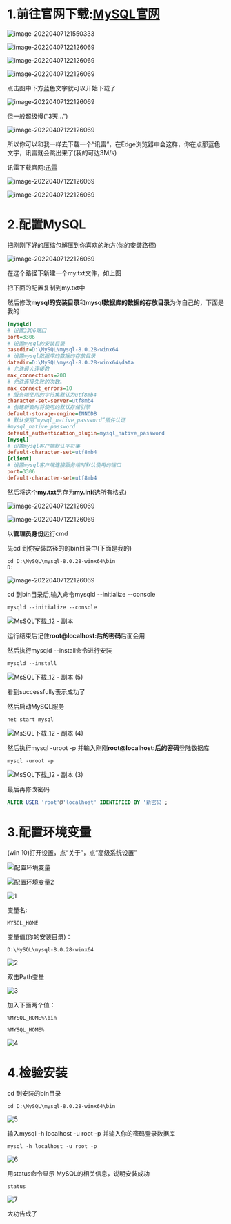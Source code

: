 # 1.前往官网下载:[MySQL官网](https://www.mysql.com/)

![image-20220407121550333](image/MsSQL下载_1.png)



![image-20220407122126069](image/MsSQL下载_2.png)

![image-20220407122126069](image/MsSQL下载_3.png)

![image-20220407122126069](image/MsSQL下载_4.png)

点击图中下方蓝色文字就可以开始下载了

![image-20220407122126069](image/MsSQL下载_7.png)

但一般超级慢(“3天...”)

![image-20220407122126069](image/MsSQL下载_6.png)

所以你可以和我一样去下载一个“讯雷”，在Edge浏览器中会这样，你在点那蓝色文字，讯雷就会跳出来了(我的可达3M/s)

讯雷下载官网:[迅雷](https://www.xunlei.com/)

![image-20220407122126069](image/MsSQL下载_5.png)

![image-20220407122126069](image/MsSQL下载_8.png)

# 2.配置MySQL

把刚刚下好的压缩包解压到你喜欢的地方(你的安装路径)

![image-20220407122126069](image/MsSQL下载_9.png)

在这个路径下新建一个my.txt文件，如上图

把下面的配置复制到my.txt中

然后修改**mysql的安装目录**和**mysql数据库的数据的存放目录**为你自己的，下面是我的

```ini
[mysqld]
# 设置3306端口
port=3306
# 设置mysql的安装目录   
basedir=D:\MySQL\mysql-8.0.28-winx64
# 设置mysql数据库的数据的存放目录  
datadir=D:\MySQL\mysql-8.0.28-winx64\data
# 允许最大连接数
max_connections=200
# 允许连接失败的次数。
max_connect_errors=10
# 服务端使用的字符集默认为utf8mb4
character-set-server=utf8mb4
# 创建新表时将使用的默认存储引擎
default-storage-engine=INNODB
# 默认使用“mysql_native_password”插件认证
#mysql_native_password
default_authentication_plugin=mysql_native_password
[mysql]
# 设置mysql客户端默认字符集
default-character-set=utf8mb4
[client]
# 设置mysql客户端连接服务端时默认使用的端口
port=3306
default-character-set=utf8mb4
```

然后将这个**my.txt**另存为**my.ini**(选所有格式)

![image-20220407122126069](image/MsSQL下载_10.png)

![image-20220407122126069](image/MsSQL下载_11.png)

以**管理员身份**运行cmd

先cd 到你安装路径的的bin目录中(下面是我的)

```
cd D:\MySQL\mysql-8.0.28-winx64\bin
D:
```

![image-20220407122126069](image/MsSQL下载_12.png)

cd 到bin目录后,输入命令mysqld --initialize --console

```
mysqld --initialize --console
```

![MsSQL下载_12 - 副本](image/MsSQL下载_121.png)

运行结束后记住**root@localhost:后的密码**后面会用

然后执行mysqld --install命令进行安装

```
mysqld --install
```

![MsSQL下载_12 - 副本 (5)](image/MsSQL下载_125.png)

看到successfully表示成功了

然后启动MySQL服务

```
net start mysql
```

![MsSQL下载_12 - 副本 (4)](image/MsSQL下载_124.png)

然后执行mysql -uroot -p  并输入刚刚**root@localhost:后的密码**登陆数据库

```
mysql -uroot -p
```

![MsSQL下载_12 - 副本 (3)](image/MsSQL下载_123.png)

最后再修改密码

```sql
ALTER USER 'root'@'localhost' IDENTIFIED BY '新密码';
```

# 3.配置环境变量

(win 10)打开设置，点“关于”，点“高级系统设置”

![配置环境变量](image/配置环境变量.png)

![配置环境变量2](image/配置环境变量2.png)

![1](image/1.png)

变量名:

```
MYSQL_HOME
```

变量值(你的安装目录)：

```
D:\MySQL\mysql-8.0.28-winx64
```



![2](image/2.png)

双击Path变量

![3](image/3.png)

加入下面两个值：

```
%MYSQL_HOME%\bin
```

```
%MYSQL_HOME%
```

![4](image/4.png)

# 4.检验安装

cd 到安装的bin目录

```
cd D:\MySQL\mysql-8.0.28-winx64\bin
```

![5](image/5.png)

输入mysql -h localhost -u root -p 并输入你的密码登录数据库

```
mysql -h localhost -u root -p
```

![6](image/6.png)

用status命令显示 MySQL的相关信息，说明安装成功

```
status
```

![7](image/7.png)

大功告成了
